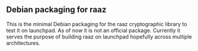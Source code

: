 Debian packaging for raaz
--------------------------

This is the minimal Debian packaging for the raaz cryptographic
library to test it on launchpad. As of now it is not an official
package. Currently it serves the purpose of building raaz on launchpad
hopefully across multiple architectures.
